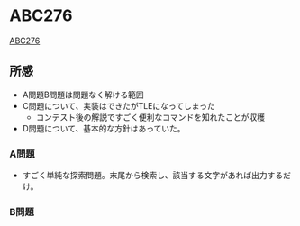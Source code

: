 # ABC276

[ABC276](https://atcoder.jp/contests/abc276)

## 所感

- A問題B問題は問題なく解ける範囲
- C問題について、実装はできたがTLEになってしまった
  - コンテスト後の解説ですごく便利なコマンドを知れたことが収穫
- D問題について、基本的な方針はあっていた。

### A問題

- すごく単純な探索問題。末尾から検索し、該当する文字があれば出力するだけ。

### B問題
